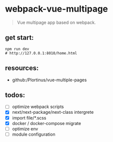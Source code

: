# webpack-vue-multipage
> Vue multipage app based on webpack.

## get start:
```shell
npm run dev 
# http://127.0.0.1:8010/home.html
```

## resources:
+ github:/Plortinus/vue-multiple-pages

## todos:
+ [ ] optimize webpack scripts
+ [x] next/next-package/next-class intergrete
+ [x] import file/*.scss
+ [x] docker / docker-compose migrate
+ [ ] optimize env
+ [ ] module configuration
